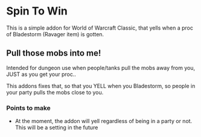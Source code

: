 # Spin To Win

This is a simple addon for World of Warcraft Classic, that yells when a proc of Bladestorm (Ravager item) is gotten.

## Pull those mobs into me!

Intended for dungeon use when people/tanks pull the mobs away from you, JUST as you get your proc..

This addons fixes that, so that you YELL when you Bladestorm, so people in your party pulls the mobs close to you.


### Points to make

* At the moment, the addon will yell regardless of being in a party or not. This will be a setting in the future
